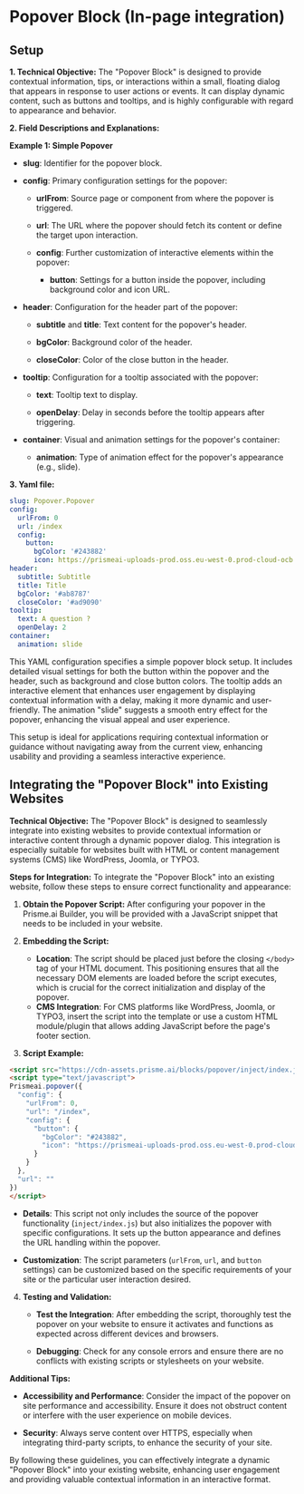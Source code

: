 # Popover Block (In-page integration)

## Setup

**1. Technical Objective:**
The "Popover Block" is designed to provide contextual information, tips, or interactions within a small, floating dialog that appears in response to user actions or events. It can display dynamic content, such as buttons and tooltips, and is highly configurable with regard to appearance and behavior.

**2. Field Descriptions and Explanations:**

**Example 1: Simple Popover**

- **slug**: Identifier for the popover block.

- **config**: Primary configuration settings for the popover:

  - **urlFrom**: Source page or component from where the popover is triggered.

  - **url**: The URL where the popover should fetch its content or define the target upon interaction.

  - **config**: Further customization of interactive elements within the popover:

    - **button**: Settings for a button inside the popover, including background color and icon URL.

- **header**: Configuration for the header part of the popover:

  - **subtitle** and **title**: Text content for the popover's header.

  - **bgColor**: Background color of the header.

  - **closeColor**: Color of the close button in the header.

- **tooltip**: Configuration for a tooltip associated with the popover:

  - **text**: Tooltip text to display.

  - **openDelay**: Delay in seconds before the tooltip appears after triggering.

- **container**: Visual and animation settings for the popover's container:

  - **animation**: Type of animation effect for the popover's appearance (e.g., slide).

**3. Yaml file:**


```yaml
slug: Popover.Popover
config:
  urlFrom: 0
  url: /index
  config:
    button:
      bgColor: '#243882'
      icon: https://prismeai-uploads-prod.oss.eu-west-0.prod-cloud-ocb.orange-business.com/rGVzKy0/modSw_FkHW9V9FfPq2DnJ.Prisme.ai_Embleme_.png
header:
  subtitle: Subtitle
  title: Title
  bgColor: '#ab8787'
  closeColor: '#ad9090'
tooltip:
  text: A question ?
  openDelay: 2
container:
  animation: slide
```
This YAML configuration specifies a simple popover block setup. It includes detailed visual settings for both the button within the popover and the header, such as background and close button colors. The tooltip adds an interactive element that enhances user engagement by displaying contextual information with a delay, making it more dynamic and user-friendly. The animation "slide" suggests a smooth entry effect for the popover, enhancing the visual appeal and user experience.

This setup is ideal for applications requiring contextual information or guidance without navigating away from the current view, enhancing usability and providing a seamless interactive experience.

## Integrating the "Popover Block" into Existing Websites

**Technical Objective:**
The "Popover Block" is designed to seamlessly integrate into existing websites to provide contextual information or interactive content through a dynamic popover dialog. This integration is especially suitable for websites built with HTML or content management systems (CMS) like WordPress, Joomla, or TYPO3.

**Steps for Integration:**
To integrate the "Popover Block" into an existing website, follow these steps to ensure correct functionality and appearance:

1. **Obtain the Popover Script:** After configuring your popover in the Prisme.ai Builder, you will be provided with a JavaScript snippet that needs to be included in your website.

2. **Embedding the Script:**
   - **Location**: The script should be placed just before the closing `</body>` tag of your HTML document. This positioning ensures that all the necessary DOM elements are loaded before the script executes, which is crucial for the correct initialization and display of the popover.
   - **CMS Integration**: For CMS platforms like WordPress, Joomla, or TYPO3, insert the script into the template or use a custom HTML module/plugin that allows adding JavaScript before the page's footer section.

3. **Script Example:**
```html
<script src="https://cdn-assets.prisme.ai/blocks/popover/inject/index.js"></script>
<script type="text/javascript">
Prismeai.popover({
  "config": {
    "urlFrom": 0,
    "url": "/index",
    "config": {
      "button": {
        "bgColor": "#243882",
        "icon": "https://prismeai-uploads-prod.oss.eu-west-0.prod-cloud-ocb.orange-business.com/rGVzKy0/modSw_FkHW9V9FfPq2DnJ.Prisme.ai_Embleme_.png"
      }
    }
  },
  "url": ""
})
</script>
```
   - **Details**: This script not only includes the source of the popover functionality (`inject/index.js`) but also initializes the popover with specific configurations. It sets up the button appearance and defines the URL handling within the popover.

   - **Customization**: The script parameters (`urlFrom`, `url`, and `button` settings) can be customized based on the specific requirements of your site or the particular user interaction desired.

4. **Testing and Validation:**
   - **Test the Integration**: After embedding the script, thoroughly test the popover on your website to ensure it activates and functions as expected across different devices and browsers.

   - **Debugging**: Check for any console errors and ensure there are no conflicts with existing scripts or stylesheets on your website.

**Additional Tips:**
- **Accessibility and Performance**: Consider the impact of the popover on site performance and accessibility. Ensure it does not obstruct content or interfere with the user experience on mobile devices.

- **Security**: Always serve content over HTTPS, especially when integrating third-party scripts, to enhance the security of your site.

By following these guidelines, you can effectively integrate a dynamic "Popover Block" into your existing website, enhancing user engagement and providing valuable contextual information in an interactive format.